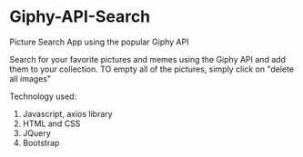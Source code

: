 # Giphy-API-Search
Picture Search App using the popular Giphy API

Search for your favorite pictures and memes using the Giphy API and add them to your collection. 
TO empty all of the pictures, simply click on "delete all images"

Technology used:
1. Javascript, axios library
2. HTML and CSS
3. JQuery
4. Bootstrap

